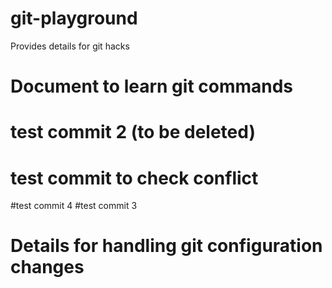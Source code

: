 # git-playground
Provides details for git hacks
# Document to learn git commands

# test commit 2 (to be deleted)
# test commit to check conflict

#test commit 4
#test commit 3
# Details for handling git configuration changes
